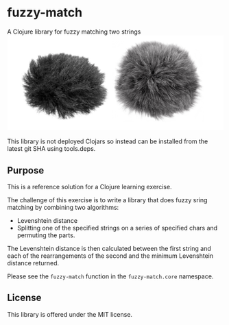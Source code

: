 # fuzzy-match
A Clojure library for fuzzy matching two strings
![fuzzy](fuzzy.png)

This library is not deployed Clojars so instead can be installed from the latest git SHA using tools.deps.

## Purpose

This is a reference solution for a Clojure learning exercise.

The challenge of this exercise is to write a library that does fuzzy sring matching by combining two algorithms:
 - Levenshtein distance
 - Splitting one of the specified strings on a series of specified chars and permuting the parts.
 
 The Levenshtein distance is then calculated between the first string and each of the rearrangements of the second and the minimum Levenshtein distance returned.
 
 Please see the `fuzzy-match` function in the `fuzzy-match.core` namespace.
 
 
 ## License
 
 This library is offered under the MIT license.
